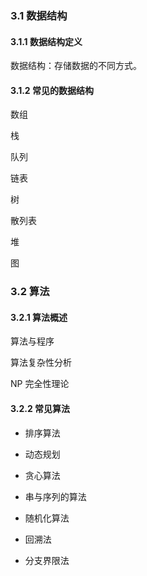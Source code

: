 ### 3.1 数据结构

####  3.1.1 数据结构定义

数据结构：存储数据的不同方式。

#### 3.1.2 常见的数据结构

数组

栈

队列

链表

树

散列表

堆

图

### 3.2 算法

#### 3.2.1 算法概述

算法与程序

算法复杂性分析

NP 完全性理论

#### 3.2.2 常见算法

* 排序算法

* 动态规划
* 贪心算法
* 串与序列的算法
* 随机化算法
* 回溯法
* 分支界限法